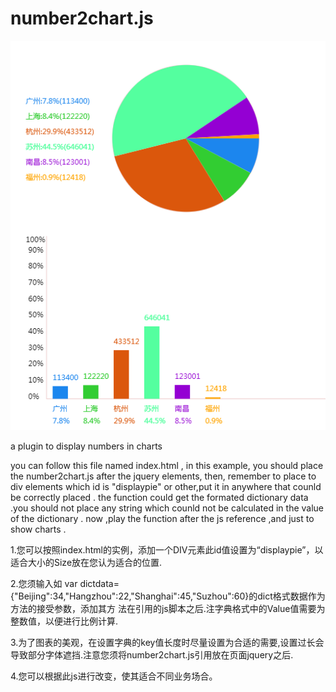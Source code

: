 number2chart.js
=============== 

![alt tag](https://github.com/keejun/number2chart.js/blob/master/sample.png?raw=true)

a plugin to display numbers in charts

you can follow this file named index.html , in this example, you should place the number2chart.js after the jquery elements,
then, remember to place to div elements which id is "displaypie" or other,put it in anywhere that counld be correctly placed .
the function could get the formated dictionary data .you should not place any string which counld not be calculated in the value of the dictionary .  now ,play the function after the js reference ,and just to show charts .

1.您可以按照index.html的实例，添加一个DIV元素此id值设置为“displaypie”，以适合大小的Size放在您认为适合的位置.

2.您须输入如 var dictdata={"Beijing":34,"Hangzhou":22,"Shanghai":45,"Suzhou":60}的dict格式数据作为方法的接受参数，添加其方   法在引用的js脚本之后.注字典格式中的Value值需要为整数值，以便进行比例计算.

3.为了图表的美观，在设置字典的key值长度时尽量设置为合适的需要,设置过长会导致部分字体遮挡.注意您须将number2chart.js引用放在页面jquery之后.

4.您可以根据此js进行改变，使其适合不同业务场合。
